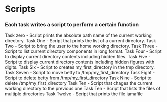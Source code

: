 # Scripts
### Each task writes a script to perform a certain function
Task zero - Script prints the absolute path name of the current working directory.
Task One - Script that prints the list of a current directory.
Task Two - Script to bring the user to the home working directory.
Task Three - Script to list current directory components in long format.
Task Four - Script to display current directory contents including hidden files.
Task Five - Script to display current directory contents including hidden figures with digits.
Task Six - Script to creates my_first_directory in the tmp directory.
Task Seven - Script to move betty to /tmp/my_first_directory
Task Eight - Script to delete betty from /tmp/my_first_directory
Task Nine - Script to delete /tmp/my_first_directory
Task Ten - Script that chages the current working directory to the previous one
Task Ten - Script that lists the files of multiple directories
Task Twelve - Script that prints the file iamafile
